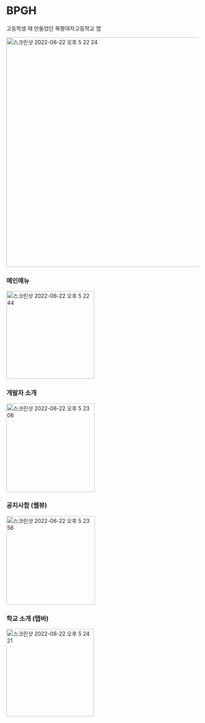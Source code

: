 # BPGH
고등학생 때 만들었던 북평여자고등학교 앱

<img width="600" alt="스크린샷 2022-06-22 오후 5 22 24" src="https://user-images.githubusercontent.com/46593078/174980708-de6c27e2-0aac-4cfc-9f0c-168d082ce718.png">

### 메인메뉴
<img width="230" alt="스크린샷 2022-06-22 오후 5 22 44" src="https://user-images.githubusercontent.com/46593078/174980774-3e0b54d6-41ad-4b31-ad6c-c01cbb6d4b62.png">

### 개발자 소개
<img width="231" alt="스크린샷 2022-06-22 오후 5 23 06" src="https://user-images.githubusercontent.com/46593078/174980853-b43b66b3-dfce-41ba-8e6f-c52940483473.png">

### 공지사함 (웹뷰)
<img width="232" alt="스크린샷 2022-06-22 오후 5 23 56" src="https://user-images.githubusercontent.com/46593078/174981065-9bc88c11-4efd-41f0-bf73-5d6f30328913.png">

### 학교 소개 (탭바)
<img width="229" alt="스크린샷 2022-06-22 오후 5 24 21" src="https://user-images.githubusercontent.com/46593078/174981153-79284cfe-c629-4f0a-a4cc-425079b34d96.png">


